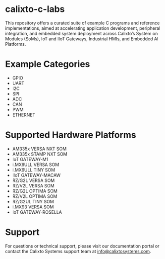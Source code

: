 # calixto-c-labs

This repository offers a curated suite of example C programs and reference implementations, aimed at accelerating application development, peripheral integration, and embedded system deployment across Calixto’s System on Modules (SoMs), IoT and IIoT Gateways, Industrial HMIs, and Embedded AI Platforms.

# Example Categories

- GPIO
- UART
- I2C
- SPI
- ADC
- CAN
- PWM
- ETHERNET

# Supported Hardware Platforms

- AM335x VERSA NXT SOM
- AM335x STAMP NXT SOM
- IoT GATEWAY-M1
- i.MX6ULL VERSA SOM
- i.MX6ULL TINY SOM
- IIoT GATEWAY-MACAW
- RZ/G2L VERSA SOM
- RZ/V2L VERSA SOM
- RZ/G2L OPTIMA SOM
- RZ/V2L OPTIMA SOM
- RZ/G2UL TINY SOM
- i.MX93 VERSA SOM
- IoT GATEWAY-ROSELLA

# Support

For questions or technical support, please visit our documentation portal or contact the Calixto Systems support team at info@calixtosystems.com.
